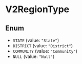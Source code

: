 # V2RegionType

## Enum

* `STATE` (value: `"State"`)
* `DISTRICT` (value: `"District"`)
* `COMMUNITY` (value: `"Community"`)
* `NULL` (value: `"Null"`)
